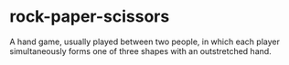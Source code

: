 # rock-paper-scissors
A hand game, usually played between two people, in which each player simultaneously forms one of three shapes with an outstretched hand.
